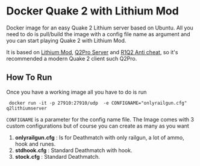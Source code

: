 # Docker Quake 2 with Lithium Mod
Docker image for an easy Quake 2 Lithium server based on Ubuntu. All you need to do is pull/build the image with a config file name as argument and you can start playing Quake 2 with Lithium Mod. 

It is based on [Lithium Mod](https://quake2lithium.github.io/), [Q2Pro Server](https://github.com/skullernet/q2pro) and [R1Q2 Anti cheat](https://github.com/Slipyx/r1q2), so it's recommended a modern Quake 2 client such Q2Pro.

## How To Run
Once you have a working image all you have to do is run
```
 docker run -it -p 27910:27910/udp  -e CONFIGNAME="onlyrailgun.cfg" q2lithiumserver
```
`CONFIGNAME` is a parameter for the config name file. The Image comes with 3 custom configurations but of course you can create as many as you want
1. **onlyrailgun.cfg** : Is for Deathmatch with only railgun, a lot of ammo,  hook and runes.
2. **stdhook.cfg** : Standard Deathmatch with hook.
3. **stock.cfg** : Standard Deathmatch.

